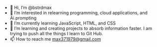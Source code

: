- 👋 Hi, I’m @bstrdmax
- 👀 I’m interested in relearning programming, cloud applications, and Ai.prompting
- 🌱 I’m currently learning JavaScript, HTML, and CSS
- 💞️ I’m learning and creating projects to absorb information faster. I am trying to push all the things I learn to Git Hub. 
- 📫 How to reach me max371979@gmail.com

<!---
bstrdmax/bstrdmax is a ✨ special ✨ repository because its `README.md` (this file) appears on your GitHub profile.
You can click the Preview link to take a look at your changes.
--->
